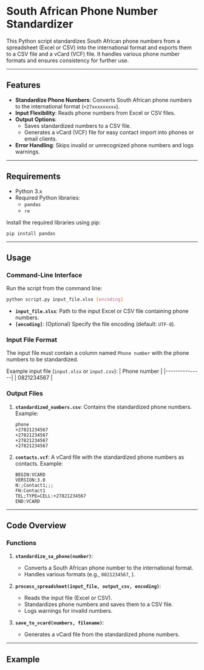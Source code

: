 # South African Phone Number Standardizer

This Python script standardizes South African phone numbers from a spreadsheet (Excel or CSV) into the international format and exports them to a CSV file and a vCard (VCF) file. It handles various phone number formats and ensures consistency for further use.

---

## Features

- **Standardize Phone Numbers**: Converts South African phone numbers to the international format (`+27xxxxxxxxx`).
- **Input Flexibility**: Reads phone numbers from Excel or CSV files.
- **Output Options**:
  - Saves standardized numbers to a CSV file.
  - Generates a vCard (VCF) file for easy contact import into phones or email clients.
- **Error Handling**: Skips invalid or unrecognized phone numbers and logs warnings.

---

## Requirements

- Python 3.x
- Required Python libraries:
  - `pandas`
  - `re`

Install the required libraries using pip:
```
pip install pandas
```

---

## Usage

### Command-Line Interface
Run the script from the command line:
```bash
python script.py input_file.xlsx [encoding]
```

- **`input_file.xlsx`**: Path to the input Excel or CSV file containing phone numbers.
- **`[encoding]`**: (Optional) Specify the file encoding (default: `UTF-8`).

### Input File Format
The input file must contain a column named `Phone number` with the phone numbers to be standardized.

Example input file (`input.xlsx` or `input.csv`):
| Phone number  |
|---------------|
| 0821234567    |

### Output Files
1. **`standardized_numbers.csv`**: Contains the standardized phone numbers.
   Example:
   ```
   phone
   +27821234567
   +27821234567
   +27821234567
   +27821234567
   ```

2. **`contacts.vcf`**: A vCard file with the standardized phone numbers as contacts.
   Example:
   ```
   BEGIN:VCARD
   VERSION:3.0
   N:;Contact1;;;
   FN:Contact1
   TEL;TYPE=CELL:+27821234567
   END:VCARD
   ```

---

## Code Overview

### Functions

1. **`standardize_sa_phone(number)`**:
   - Converts a South African phone number to the international format.
   - Handles various formats (e.g., `0821234567`, ).

2. **`process_spreadsheet(input_file, output_csv, encoding)`**:
   - Reads the input file (Excel or CSV).
   - Standardizes phone numbers and saves them to a CSV file.
   - Logs warnings for invalid numbers.

3. **`save_to_vcard(numbers, filename)`**:
   - Generates a vCard file from the standardized phone numbers.

---

## Example

